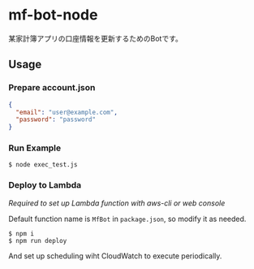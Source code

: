 # mf-bot-node

某家計簿アプリの口座情報を更新するためのBotです。

## Usage

### Prepare account.json

```json
{
  "email": "user@example.com",
  "password": "password"
}
```

### Run Example

```
$ node exec_test.js
```

### Deploy to Lambda

_Required to set up Lambda function with aws-cli or web console_

Default function name is ``MfBot`` in ``package.json``, so modify it as needed.

```
$ npm i
$ npm run deploy
```

And set up scheduling wiht CloudWatch to execute periodically.
